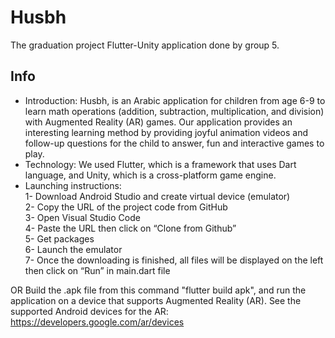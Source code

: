# Husbh
The graduation project Flutter-Unity application done by group 5.
## Info
- Introduction:
Husbh, is an Arabic application for children from age 6-9 to learn math operations (addition, subtraction, multiplication, and division) with Augmented Reality (AR) games. Our application provides an interesting learning method by providing joyful animation videos and follow-up questions for the child to answer, fun and interactive games to play.
- Technology:
We used Flutter, which is a framework that uses Dart language, and Unity, which is a cross-platform game engine.
- Launching instructions:\
1- Download Android Studio and create virtual device (emulator) \
2- Copy the URL of the project code from GitHub\
3- Open Visual Studio Code\
4- Paste the URL then click on “Clone from Github”\
5- Get packages\
6- Launch the emulator\
7- Once the downloading is finished, all files will be displayed on the left then click on “Run” in main.dart file

OR
Build the .apk file from this command "flutter build apk", and run the application on a device that supports Augmented Reality (AR).
See the supported Android devices for the AR: https://developers.google.com/ar/devices
